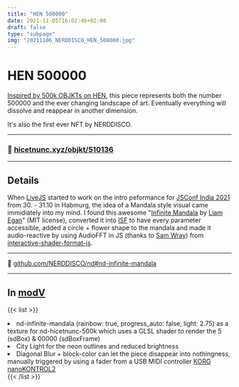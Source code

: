 ```yaml
---
title: "HEN 500000"
date: 2021-11-05T16:02:46+02:00
draft: false
type: "subpage"
img: "20211106_NERDDISCO_HEN_500000.jpg"
---
```


# HEN 500000

[Inspired by 500k OBJKTs on HEN](https://twitter.com/hicetnunc2000/status/1455922956442476553), this piece represents both the number 500000 and the ever changing landscape of art. 
Eventually everything will dissolve and reappear in another dimension.

It's also the first ever NFT by NERDDISCO.

---

### 🎇 [hicetnunc.xyz/objkt/510136](https://www.hicetnunc.xyz/objkt/510136)

---

## Details

When [LiveJS](https://twitter.com/livejs_network) started to work on the intro peformance for [JSConf India 2021](https://www.jsconf.in/) from 30. - 31.10 in Habmurg, the idea of a Mandala style visual came immidiately into my mind. I found this awesome "[Infinite Mandala](https://codepen.io/shubniggurath/pen/Qooevz) by [Liam Egan](https://codepen.io/shubniggurath)" (MIT license), converted it into [ISF](https://isf.video/) to have every parameter accessible, added a circle + flower shape to the mandala and made it audio-reactive by using AudioFFT in JS (thanks to [Sam Wray](https://github.com/2xAA)) from [interactive-shader-format-js](https://github.com/vcync/interactive-shader-format-js/tree/feat/ISFAudio).

---

 📎 [github.com/NERDDISCO/nd#nd-infinite-mandala](https://github.com/NERDDISCO/nd#nd-infinite-mandala)
 
 ---

## In [modV](https://modv.vcync.gl/)

{{< list >}}
<li>nd-infinite-mandala (rainbow: true, progress_auto: false, light: 2.75) as a texture for nd-hicetnunc-500k which uses a GLSL shader to render the 5 (sdBox) & 00000 (sdBoxFrame)</li>
<li>City Light for the neon outlines and reduced brightness</li>
<li>Diagonal Blur + block-color can let the piece disappear into nothingness, manually triggered by using a fader from a USB MIDI controller <a href="https://www.korg.com/de/products/computergear/nanokontrol2">KORG nanoKONTROL2</a></li>
{{< /list >}}
